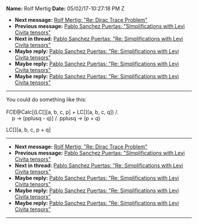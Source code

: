 **Name:** Rolf Mertig
**Date:** 05/02/17-10:27:18 PM Z

  - **Next message:** [Rolf Mertig: "Re: Dirac Trace
    Problem"](1223.html)
  - **Previous message:** [Pablo Sanchez Puertas: "SImplifications with
    Levi Civita tensors"](1221.html)
  - **Next in thread:** [Pablo Sanchez Puertas: "Re: Simplifications
    with Levi Civita tensors"](1225.html)
  - **Maybe reply:** [Pablo Sanchez Puertas: "Re: Simplifications with
    Levi Civita tensors"](1225.html)
  - **Maybe reply:** [Pablo Sanchez Puertas: "Re: Simplifications with
    Levi Civita tensors"](1238.html)
  - **Maybe reply:** [Pablo Sanchez Puertas: "Re: Simplifications with
    Levi Civita tensors"](1242.html)

-----

You could do something like this:  
   
FCE@Calc[(LC[][a, b, c, p] + LC[][a, b,
c, q]) /.  
    p -\> (pplusq - q)] /. pplusq -\> (p + q)  

LC[][a, b, c, p + q]  

-----

  - **Next message:** [Rolf Mertig: "Re: Dirac Trace
    Problem"](1223.html)
  - **Previous message:** [Pablo Sanchez Puertas: "SImplifications with
    Levi Civita tensors"](1221.html)
  - **Next in thread:** [Pablo Sanchez Puertas: "Re: Simplifications
    with Levi Civita tensors"](1225.html)
  - **Maybe reply:** [Pablo Sanchez Puertas: "Re: Simplifications with
    Levi Civita tensors"](1225.html)
  - **Maybe reply:** [Pablo Sanchez Puertas: "Re: Simplifications with
    Levi Civita tensors"](1238.html)
  - **Maybe reply:** [Pablo Sanchez Puertas: "Re: Simplifications with
    Levi Civita tensors"](1242.html)

-----

